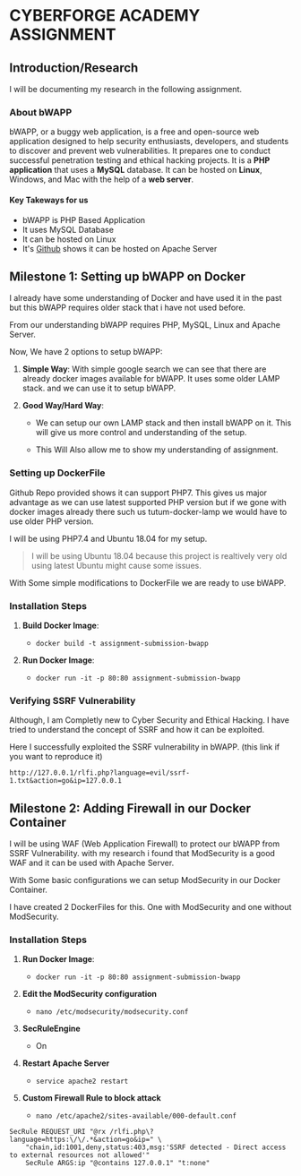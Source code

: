 # CYBERFORGE ACADEMY ASSIGNMENT 

## Introduction/Research

I will be documenting my research in the following assignment.

### About bWAPP 
bWAPP, or a buggy web application, is a free and open-source web application designed to help security enthusiasts, developers, and students to discover and prevent web vulnerabilities. It prepares one to conduct successful penetration testing and ethical hacking projects. It is a **PHP application** that uses a **MySQL** database. It can be hosted on **Linux**, Windows, and Mac with the help of a **web server**.

#### Key Takeways for us
- bWAPP is PHP Based Application
- It uses MySQL Database
- It can be hosted on Linux
- It's [Github](https://github.com/lmoroz/bWAPP) shows it can be hosted on Apache Server 


## Milestone 1: Setting up bWAPP on Docker 

I already have some understanding of Docker and have used it in the past but this bWAPP requires older stack that i have not used before.

From our understanding bWAPP requires PHP, MySQL, Linux and Apache Server.

Now, We have 2 options to setup bWAPP:
 1. **Simple Way**: With simple google search we can see that there are already docker images available for bWAPP. It uses some older LAMP stack. and we can use it to setup bWAPP.

 2. **Good Way/Hard Way**: 
    - We can setup our own LAMP stack and then install bWAPP on it. This will give us more control and understanding of the setup.
    
    - This Will Also allow me to show my understanding of assignment.


### Setting up DockerFile 

Github Repo provided shows it can support PHP7. This gives us major advantage as we can use latest supported PHP version but if we gone with docker images already there such us tutum-docker-lamp we would have to use older PHP version.

I will be using PHP7.4 and Ubuntu 18.04 for my setup.
> I will be using Ubuntu 18.04 because this project is realtively very old using latest Ubuntu might cause some issues. 

With Some simple modifications to DockerFile we are ready to use bWAPP.

### Installation Steps

1. **Build Docker Image**: 
    - `docker build -t assignment-submission-bwapp`

2. **Run Docker Image**:
    - `docker run -it -p 80:80 assignment-submission-bwapp`


### Verifying SSRF Vulnerability

Although, I am Completly new to Cyber Security and Ethical Hacking. I have tried to understand the concept of SSRF and how it can be exploited.

Here I successfully exploited the SSRF vulnerability in bWAPP. (this link if you want to reproduce it)

``
http://127.0.0.1/rlfi.php?language=evil/ssrf-1.txt&action=go&ip=127.0.0.1
``



## Milestone 2: Adding Firewall in our Docker Container

I will be using WAF (Web Application Firewall) to protect our bWAPP from SSRF Vulnerability. with my research i found that ModSecurity is a good WAF and it can be used with Apache Server.

With Some basic configurations we can setup ModSecurity in our Docker Container.

I have created 2 DockerFiles for this. One with ModSecurity and one without ModSecurity.

### Installation Steps

1. **Run Docker Image**:
    - `docker run -it -p 80:80 assignment-submission-bwapp`

2. **Edit the ModSecurity configuration**
    - `nano /etc/modsecurity/modsecurity.conf`

3. **SecRuleEngine**
    - On

4. **Restart Apache Server**
    - `service apache2 restart`

5. **Custom Firewall Rule to block attack**
    - `nano /etc/apache2/sites-available/000-default.conf`

```
SecRule REQUEST_URI "@rx /rlfi.php\?language=https:\/\/.*&action=go&ip=" \
    "chain,id:1001,deny,status:403,msg:'SSRF detected - Direct access to external resources not allowed'"
    SecRule ARGS:ip "@contains 127.0.0.1" "t:none" 
```
